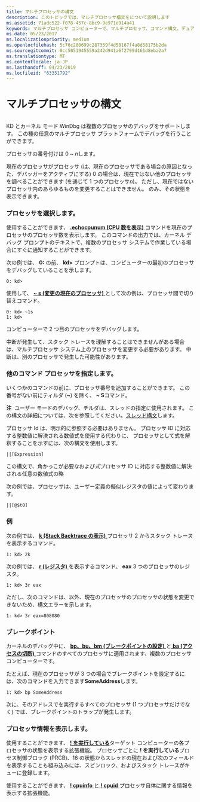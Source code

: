 ```yaml
---
title: マルチプロセッサの構文
description: このトピックでは、マルチプロセッサ構文をについて説明します
ms.assetid: 71adc522-f078-457c-8bc9-9e971e914a41
keywords: マルチプロセッサ コンピューターで、マルチプロセッサ、コマンド構文、デュアル プロセッサ コンピューターでは、コマンド、プロセッサの識別子の構文規則
ms.date: 05/23/2017
ms.localizationpriority: medium
ms.openlocfilehash: 5c76c200699c287359f4d50167f4a8d58175b2da
ms.sourcegitcommit: 0cc5051945559a242d941a6f2799d161d8eba2a7
ms.translationtype: MT
ms.contentlocale: ja-JP
ms.lasthandoff: 04/23/2019
ms.locfileid: "63351792"
---
```

# <a name="multiprocessor-syntax"></a>マルチプロセッサの構文


## <span id="ddk_multiprocessor_syntax_dbg"></span><span id="DDK_MULTIPROCESSOR_SYNTAX_DBG"></span>


KD とカーネル モード WinDbg は複数のプロセッサのデバッグをサポートします。 この種の任意のマルチプロセッサ プラットフォームでデバッグを行うことができます。

プロセッサの番号付けは 0 ~ *n*します。

現在のプロセッサがプロセッサ (は、現在のプロセッサである場合の原因となった、デバッガーをアクティブにする) 0 の場合は、現在ではない他のプロセッサを調べることができます (を通じて 1 つのプロセッサ*n*)。 ただし、現在ではないプロセッサ内のあらゆるものを変更することはできません。 のみ、その状態を表示できます。

### <a name="span-idselectingaprocessorspanspan-idselectingaprocessorspanselecting-a-processor"></a><span id="selecting_a_processor"></span><span id="SELECTING_A_PROCESSOR"></span>プロセッサを選択します。

使用することができます、 [ **.echocpunum (CPU 数を表示)** ](-echocpunum--show-cpu-number-.md)コマンドを現在のプロセッサのプロセッサ数を表示します。 このコマンドの出力では、カーネル デバッグ プロンプトのテキストで、複数のプロセッサ システムで作業している場合にすぐに通知することができます。

次の例では、 **0:** の前、 **kd&gt;** プロンプトは、コンピューターの最初のプロセッサをデバッグしていることを示します。

```dbgcmd
0: kd>
```

使用して、 [ **~ s (変更の現在のプロセッサ)** ](-s--change-current-processor-.md)として次の例は、プロセッサ間で切り替えコマンド。

```dbgcmd
0: kd> ~1s
1: kd>
```

コンピューターで 2 つ目のプロセッサをデバッグします。

中断が発生して、スタック トレースを理解することはできませんがある場合は、マルチプロセッサ システム上のプロセッサを変更する必要があります。 中断は、別のプロセッサで発生した可能性があります。

### <a name="span-idspecifyingprocessorsinothercommandsspanspan-idspecifyingprocessorsinothercommandsspanspecifying-processors-in-other-commands"></a><span id="specifying_processors_in_other_commands"></span><span id="SPECIFYING_PROCESSORS_IN_OTHER_COMMANDS"></span>他のコマンド プロセッサを指定します。

いくつかのコマンドの前に、プロセッサ番号を追加することができます。 この番号がない前にティルダ (**~**) を除く、 **~ S**コマンド。

**注**  ユーザー モードのデバッグ、チルダは、スレッドの指定に使用されます。 この構文の詳細については、次を参照してください。[スレッド構文](thread-syntax.md)します。

 

プロセッサ Id は、明示的に参照する必要はありません。 プロセッサ ID に対応する整数値に解決される数値式を使用する代わりに、 プロセッサとして式を解釈することを示すには、次の構文を使用します。

```dbgcmd
||[Expression]
```

この構文で、角かっこが必要なおよび*式*プロセッサ ID に対応する整数値に解決される任意の数値式の略

次の例では、プロセッサは、ユーザー定義の擬似レジスタの値によって変わります。

```dbgcmd
||[@$t0]
```

### <a name="span-idexamplesspanspan-idexamplesspanexamples"></a><span id="examples"></span><span id="EXAMPLES"></span>例

次の例では、 [ **k (Stack Backtrace の表示)** ](k--kb--kc--kd--kp--kp--kv--display-stack-backtrace-.md)プロセッサ 2 からスタック トレースを表示するコマンド。

```dbgcmd
1: kd> 2k 
```

次の例では、 [ **r (レジスタ)** ](r--registers-.md)を表示するコマンド、 **eax** 3 つのプロセッサのレジスタ。

```dbgcmd
1: kd> 3r eax 
```

ただし、次のコマンドは、以外、現在のプロセッサのプロセッサの状態を変更できないため、構文エラーを示します。

```dbgcmd
1: kd> 3r eax=808080 
```

### <a name="span-idbreakpointsspanspan-idbreakpointsspanbreakpoints"></a><span id="breakpoints"></span><span id="BREAKPOINTS"></span>ブレークポイント

カーネルのデバッグ中に、 [ **bp、bu、bm (ブレークポイントの設定)** ](bp--bu--bm--set-breakpoint-.md)と[ **ba (アクセスの切断)** ](ba--break-on-access-.md)コマンドのすべてのプロセッサに適用されます、複数のプロセッサ コンピューターです。

たとえば、現在のプロセッサが 3 つの場合でブレークポイントを設定するには、次のコマンドを入力できます**SomeAddress**します。

```dbgcmd
1: kd> bp SomeAddress 
```

次に、そのアドレスでを実行するすべてのプロセッサ (1 つプロセッサだけでなく) では、ブレークポイントのトラップが発生します。

### <a name="span-iddisplayingprocessorinformationspanspan-iddisplayingprocessorinformationspandisplaying-processor-information"></a><span id="displaying_processor_information"></span><span id="DISPLAYING_PROCESSOR_INFORMATION"></span>プロセッサ情報を表示します。

使用することができます、 [ **! を実行している**](-running.md)ターゲット コンピューターの各プロセッサの状態を表示する拡張機能。 プロセッサごとに **! を実行している**プロセス制御ブロック (PRCB)、16 の状態からスレッドの現在および次のフィールドを表示することも組み込みには、スピンロック、およびスタック トレースがキューに登録します。

使用することができます、 [ **! cpuinfo** ](-cpuinfo.md)と[ **! cpuid** ](-cpuid.md)プロセッサ自体に関する情報を表示する拡張機能。

 

 





